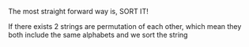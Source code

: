 The most straight forward way is, SORT IT!

If there exists 2 strings are permutation of each other, which mean they both include the same alphabets
and we sort the string

